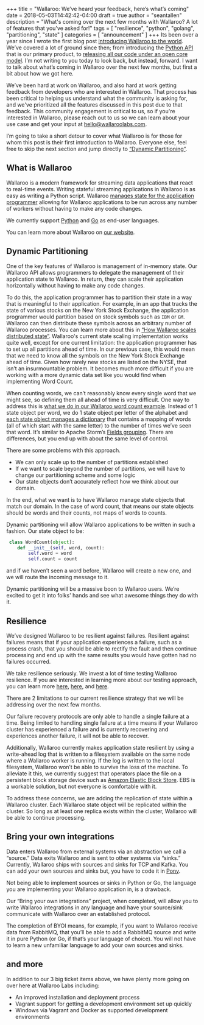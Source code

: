 +++
title = "Wallaroo: We’ve heard your feedback, here’s what’s coming"
date = 2018-05-03T14:42:42-04:00
draft = true
author = "seantallen"
description = "What's coming over the next few months with Wallaroo? A lot of features that you've asked for!"
tags = [
    "resilience",
    "python",
    "golang",
    "partitioning",
    "state"
]
categories = [
    "announcement"
]
+++
Its been over a year since I wrote the first blog post [introducing Wallaroo to the world](/2017/03/hello-wallaroo/). We’ve covered a lot of ground since then; from introducing the [Python API](/2018/02/idiomatic-python-stream-processing-in-wallaroo/) that is our primary product, to [releasing all our code under an open core model](/2017/09/open-sourcing-wallaroo/). I’m not writing to you today to look back, but instead, forward. I want to talk about what’s coming in Wallaroo over the next few months, but first a bit about how we got here.

We’ve been hard at work on Wallaroo, and also hard at work getting feedback from developers who are interested in Wallaroo. That process has been critical to helping us understand what the community is asking for, and we've prioritized all the features discussed in this post due to that feedback. This community engagement is critical to us, so if you're interested in Wallaroo, please reach out to us so we can learn about your use case and get your input at [hello@wallaroolabs.com](mailto:hello@wallaroolabs.com).

I’m going to take a short detour to cover what Wallaroo is for those for whom this post is their first introduction to Wallaroo. Everyone else, feel free to skip the next section and jump directly to [“Dynamic Partitioning”](#dynamic-partitioning).

## What is Wallaroo

Wallaroo is a modern framework for streaming data applications that react to real-time events.
Writing stateful streaming applications in Wallaroo is as easy as writing a Python script. Wallaroo [manages state for the application programmer](/2017/10/how-wallaroo-scales-distributed-state/) allowing for Wallaroo applications to be run across any number of workers without having to make any code changes.

We currently support [Python](/2018/02/idiomatic-python-stream-processing-in-wallaroo/) and [Go](/2018/01/go-go-go-stream-processing-for-go/) as end-user languages.

You can learn more about Wallaroo on [our website](http://www.wallaroolabs.com/).

## Dynamic Partitioning

One of the key features of Wallaroo is management of in-memory state. Our Wallaroo API allows programmers to delegate the management of their application state to Wallaroo. In return, they can scale their application horizontally without having to make any code changes.

To do this, the application programmer has to partition their state in a way that is meaningful to their application. For example, in an app that tracks the state of various stocks on the New York Stock Exchange, the application programmer would partition based on stock symbols such as `IBM` or `GM`. Wallaroo can then distribute these symbols across an arbitrary number of Wallaroo processes. You can learn more about this in [“How Wallaroo scales distributed state”](/2017/10/how-wallaroo-scales-distributed-state/). Wallaroo's current state scaling implementation works quite well, except for one current limitation: the application programmer has to set up all partitions ahead of time. In our previous case, this would mean that we need to know all the symbols on the New York Stock Exchange ahead of time. Given how rarely new stocks are listed on the NYSE, that isn’t an insurmountable problem. It becomes much more difficult if you are working with a more dynamic data set like you would find when implementing Word Count.

When counting words, we can’t reasonably know every single word that we might see, so defining them all ahead of time is very difficult. One way to address this is [what we do in our Wallaroo word count example](https://github.com/WallarooLabs/wallaroo/blob/0.4.1/examples/python/word_count/word_count.py#L25). Instead of 1 state object per word, we do 1 state object per letter of the alphabet and [each state object manages a dictionary](https://github.com/WallarooLabs/wallaroo/blob/0.4.1/examples/python/word_count/word_count.py#L59) that contains a mapping of words (all of which start with the same letter) to the number of times we’ve seen that word. It’s similar to Apache Storm’s [Fields grouping](http://nrecursions.blogspot.com/2016/09/understanding-fields-grouping-in-apache.html). There are differences, but you end up with about the same level of control.

There are some problems with this approach.

- We can only scale up to the number of partitions established
- If we want to scale beyond the number of partitions, we will have to change our partitioning scheme and some logic
- Our state objects don’t accurately reflect how we think about our domain.

In the end, what we want is to have Wallaroo manage state objects that match our domain. In the case of word count, that means our state objects should be words and their counts, not maps of words to counts.

Dynamic partitioning will allow Wallaroo applications to be written in such a fashion. Our state object to be:

```python
 class WordCount(object):
    def __init__(self, word, count):
        self.word = word
        self.count = count
```

and if we haven’t seen a word before, Wallaroo will create a new one, and we will route the incoming message to it.

Dynamic partitioning will be a massive boon to Wallaroo users. We’re excited to get it into folks' hands and see what awesome things they do with it.

## Resilience

We’ve designed Wallaroo to be resilient against failures. Resilient against failures means that if your application experiences a failure, such as a process crash, that you should be able to rectify the fault and then continue processing and end up with the same results you would have gotten had no failures occurred.

We take resilience seriously. We invest a lot of time testing Wallaroo resilience. If you are interested in learning more about our testing approach, you can learn more [here](/2017/10/measuring-correctness-of-state-in-a-distributed-system/), [here](/2018/03/how-we-test-the-stateful-autoscaling-of-our-stream-processing-system/), and [here](https://www.youtube.com/watch?v=6MsPDtpe2tg&index=3&list=PLWbHc_FXPo2hGJHXhpgqDU-P4BArpCdh6).

There are 2 limitations to our current resilience strategy that we will be addressing over the next few months.

Our failure recovery protocols are only able to handle a single failure at a time. Being limited to handling single failure at a time means if your Wallaroo cluster has experienced a failure and is currently recovering and experiences another failure, it will not be able to recover.

Additionally, Wallaroo currently makes application state resilient by using a write-ahead log that is written to a filesystem available on the same node where a Wallaroo worker is running. If the log is written to the local filesystem, Wallaroo won’t be able to survive the loss of the machine. To alleviate it this, we currently suggest that operators place the file on a persistent block storage device such as [Amazon Elastic Block Store](https://aws.amazon.com/ebs/). EBS is a workable solution, but not everyone is comfortable with it.

To address these concerns, we are adding the replication of state within a Wallaroo cluster. Each Wallaroo state object will be replicated within the cluster. So long as at least one replica exists within the cluster, Wallaroo will be able to continue processing.

## Bring your own integrations

Data enters Wallaroo from external systems via an abstraction we call a “source.” Data exits Wallaroo and is sent to other systems via “sinks.” Currently, Wallaroo ships with sources and sinks for TCP and Kafka. You can add your own sources and sinks but, you have to code it in [Pony](https://www.ponylang.io/).

Not being able to implement sources or sinks in Python or Go, the language you are implementing your Wallaroo application in, is a drawback.

Our “Bring your own integrations” project, when completed, will allow you to write Wallaroo integrations in any language and have your source/sink communicate with Wallaroo over an established protocol.

The completion of BYOI means, for example, if you want to Wallaroo receive data from RabbitMQ, that you’ll be able to add a RabbitMQ source and write it in pure Python (or Go, if that’s your language of choice). You will not have to learn a new unfamiliar language to add your own sources and sinks.

## and more

In addition to our 3 big ticket items above, we have plenty more going on over here at Wallaroo Labs including:

- An improved installation and deployment process
- Vagrant support for getting a development environment set up quickly
- Windows via Vagrant and Docker as supported development environments

